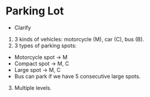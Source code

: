 # Parking Lot

- Clarify
1. 3 kinds of vehicles: motorcycle (M), car (C), bus (B).
2. 3 types of parking spots:
  - Motorcycle spot -> M
  - Compact spot -> M, C
  - Large spot -> M, C
  - Bus can park if we have 5 consecutive large spots.

3. Multiple levels.

